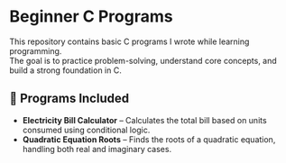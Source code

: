# Beginner C Programs

This repository contains basic C programs I wrote while learning programming.  
The goal is to practice problem-solving, understand core concepts, and build a strong foundation in C.

## 📌 Programs Included
- **Electricity Bill Calculator** – Calculates the total bill based on units consumed using conditional logic.  
- **Quadratic Equation Roots** – Finds the roots of a quadratic equation, handling both real and imaginary cases.
